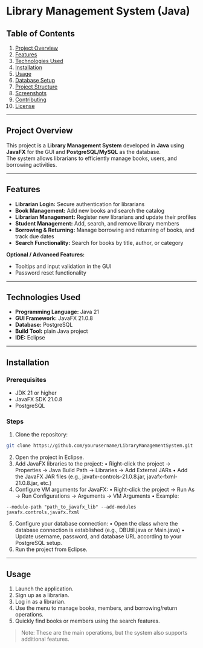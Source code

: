 # Library Management System (Java)

## Table of Contents
1. [Project Overview](#project-overview)  
2. [Features](#features)  
3. [Technologies Used](#technologies-used)  
4. [Installation](#installation)  
5. [Usage](#usage)  
6. [Database Setup](#database-setup)  
7. [Project Structure](#project-structure)  
8. [Screenshots](#screenshots)  
9. [Contributing](#contributing)  
10. [License](#license)  

---

## Project Overview
This project is a **Library Management System** developed in **Java** using **JavaFX** for the GUI and **PostgreSQL/MySQL** as the database.  
The system allows librarians to efficiently manage books, users, and borrowing activities.  

---

## Features
- **Librarian Login:** Secure authentication for librarians  
- **Book Management:** Add new books and search the catalog  
- **Librarian Management:** Register new librarians and update their profiles  
- **Student Management:** Add, search, and remove library members  
- **Borrowing & Returning:** Manage borrowing and returning of books, and track due dates  
- **Search Functionality:** Search for books by title, author, or category  

**Optional / Advanced Features:**  
- Tooltips and input validation in the GUI  
- Password reset functionality  

---

## Technologies Used
- **Programming Language:** Java 21 
- **GUI Framework:** JavaFX 21.0.8
- **Database:** PostgreSQL
- **Build Tool:** plain Java project
- **IDE:** Eclipse

---

## Installation

### Prerequisites
- JDK 21 or higher  
- JavaFX SDK 21.0.8  
- PostgreSQL  

### Steps
1. Clone the repository:  
```bash
git clone https://github.com/yourusername/LibraryManagementSystem.git
```
2.	Open the project in Eclipse.
3.	Add JavaFX libraries to the project:
	•	Right-click the project → Properties → Java Build Path → Libraries → Add External JARs
	•	Add the JavaFX JAR files (e.g., javafx-controls-21.0.8.jar, javafx-fxml-21.0.8.jar, etc.)
4.	Configure VM arguments for JavaFX:
	•	Right-click the project → Run As → Run Configurations → Arguments → VM Arguments
	•	Example:
```
--module-path "path_to_javafx_lib" --add-modules javafx.controls,javafx.fxml
```
5.	Configure your database connection:
	•	Open the class where the database connection is established (e.g., DBUtil.java or Main.java)
	•	Update username, password, and database URL according to your PostgreSQL setup.
6.	Run the project from Eclipse.

---

## Usage

1. Launch the application.  
2. Sign up as a librarian.  
3. Log in as a librarian.  
4. Use the menu to manage books, members, and borrowing/return operations.  
5. Quickly find books or members using the search features.  

> Note: These are the main operations, but the system also supports additional features.





